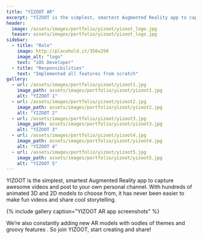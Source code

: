 ```yaml
---
title: "YIZOOT AR"
excerpt: "YIZOOT is the simplest, smartest Augmented Reality app to capture awesome videos and post to your own personal channel"
header:
  image: /assets/images/portfolio/yizoot/yizoot_logo.jpg
  teaser: assets/images/portfolio/yizoot/yizoot_logo.jpg
sidebar:
  - title: "Role"
    image: http://placehold.it/350x250
    image_alt: "logo"
    text: "iOS Developer"
  - title: "Responsibilities"
    text: "Implemented all features from scratch"
gallery:
  - url: /assets/images/portfolio/yizoot/yizoot1.jpg
    image_path: assets/images/portfolio/yizoot/yizoot1.jpg
    alt: "YIZOOT 1"
  - url: /assets/images/portfolio/yizoot/yizoot2.jpg
    image_path: assets/images/portfolio/yizoot/yizoot2.jpg
    alt: "YIZOOT 2"
  - url: /assets/images/portfolio/yizoot/yizoot3.jpg
    image_path: assets/images/portfolio/yizoot/yizoot3.jpg
    alt: "YIZOOT 3"
  - url: /assets/images/portfolio/yizoot/yizoot4.jpg
    image_path: assets/images/portfolio/yizoot/yizoot4.jpg
    alt: "YIZOOT 4"
  - url: /assets/images/portfolio/yizoot/yizoot5.jpg
    image_path: assets/images/portfolio/yizoot/yizoot5.jpg
    alt: "YIZOOT 5"
---
```


YIZOOT is the simplest, smartest Augmented Reality app to capture awesome videos and post to your own personal channel. With hundreds of animated 3D and 2D models to choose from, it has never been easier to make fun videos and share cool storytelling. 

{% include gallery caption="YIZOOT AR app screenshots" %}

We’re also constantly adding new AR models with oodles of themes and groovy features .
So join YIZOOT, start creating and share!